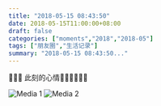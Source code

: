 ```yaml
---
title: "2018-05-15 08:43:50"
date: 2018-05-15T11:00:00+08:00
draft: false
categories: ["moments","2018","2018-05"]
tags: ["朋友圈","生活记录"]
summary: "2018-05-15 08:43:50..."
---
```


🍵🌸🍦
此刻的心情💚💗💚💗💚💗

![Media 1](/Moments/photos/2018-05-15/201805150843500.jpg)
![Media 2](/Moments/photos/2018-05-15/201805150843501.jpg)

